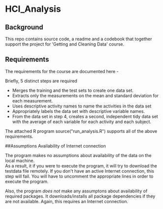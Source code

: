 # HCI_Analysis

## Background
This repo contains source code, a readme and a codebook that together support the project for 'Getting and Cleaning Data' course.

## Requirements

The requirements for the course are documented here - 

Briefly, 5 distinct steps are required
* Merges the training and the test sets to create one data set.
* Extracts only the measurements on the mean and standard deviation for each measurement.
* Uses descriptive activity names to name the activities in the data set
* Appropriately labels the data set with descriptive variable names.
* From the data set in step 4, creates a second, independent tidy data set with the average of each variable for each activity and each subject.

The attached R program source("run_analysis.R") supports all of the above requirements.

##Assumptions
Availability of Internet connection

The program makes no assumptions about availability of the data on the local machine.  
As a result, it if you were to execute the program, it will try to download the testdata file remotely.  If you don't have an active Internet connection, this step will fail.  You will have to uncomment the appropriate lines in order to execute the program.

Also, the program _does not_ make any assumptons about availability of required packages. It downloads/installs all package dependencies if they are not available. Again, this requires an Internet connection.

